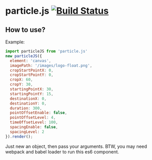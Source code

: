 # particle.js [![Build Status](https://www.travis-ci.org/geoffgu/particle.js.svg?branch=master)](https://www.travis-ci.org/geoffgu/particle.js)
## How to use?
Example:<br/>
```javascript
import particleJS from 'particle.js'
new particleJS({
  element: 'canvas',
  imagePath: '/images/logo-float.png',
  cropStartPointX: 0,
  cropStartPointY: 0,
  cropX: 60,
  cropY: 30,
  startingPointX: 30,
  startingPointY: 15,
  destinationX: 0,
  destinationY: 0,
  duration: 300,
  pointOffsetEnable: false,
  pointOffsetLevel: 4,
  timeOffsetLevel: 100,
  spacingEnable: false,
  spacingLevel: 2
}).render();
```

Just new an object, then pass your arguments. BTW, you may need webpack and babel loader to run this es6 component.
